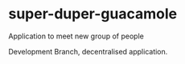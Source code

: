 # super-duper-guacamole
Application to meet new group of people

Development Branch, decentralised application.

